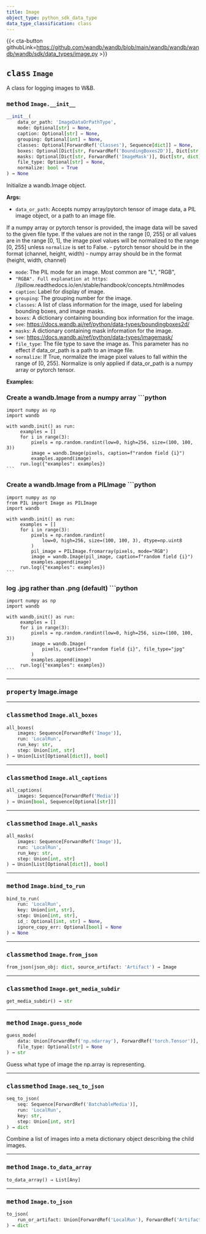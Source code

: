 ```yaml
---
title: Image
object_type: python_sdk_data_type
data_type_classification: class
---
```


{{< cta-button githubLink=https://github.com/wandb/wandb/blob/main/wandb/wandb/wandb/wandb/sdk/data_types/image.py >}}




## <kbd>class</kbd> `Image`
A class for logging images to W&B. 

### <kbd>method</kbd> `Image.__init__`

```python
__init__(
    data_or_path: 'ImageDataOrPathType',
    mode: Optional[str] = None,
    caption: Optional[str] = None,
    grouping: Optional[int] = None,
    classes: Optional[ForwardRef('Classes'), Sequence[dict]] = None,
    boxes: Optional[Dict[str, ForwardRef('BoundingBoxes2D')], Dict[str, dict]] = None,
    masks: Optional[Dict[str, ForwardRef('ImageMask')], Dict[str, dict]] = None,
    file_type: Optional[str] = None,
    normalize: bool = True
) → None
```

Initialize a wandb.Image object. 



**Args:**
 
 - `data_or_path`:  Accepts numpy array/pytorch tensor of image data,  a PIL image object, or a path to an image file. 

 If a numpy array or pytorch tensor is provided,  the image data will be saved to the given file type.  If the values are not in the range [0, 255] or all values are in the range [0, 1],  the image pixel values will be normalized to the range [0, 255]  unless `normalize` is set to False. 
        - pytorch tensor should be in the format (channel, height, width) 
        - numpy array should be in the format (height, width, channel) 
 - `mode`:  The PIL mode for an image. Most common are "L", "RGB", 
 - `"RGBA". Full explanation at https`: //pillow.readthedocs.io/en/stable/handbook/concepts.html#modes 
 - `caption`:  Label for display of image. 
 - `grouping`:  The grouping number for the image. 
 - `classes`:  A list of class information for the image,  used for labeling bounding boxes, and image masks. 
 - `boxes`:  A dictionary containing bounding box information for the image. 
 - `see`:  https://docs.wandb.ai/ref/python/data-types/boundingboxes2d/ 
 - `masks`:  A dictionary containing mask information for the image. 
 - `see`:  https://docs.wandb.ai/ref/python/data-types/imagemask/ 
 - `file_type`:  The file type to save the image as.  This parameter has no effect if data_or_path is a path to an image file. 
 - `normalize`:  If True, normalize the image pixel values to fall within the range of [0, 255].  Normalize is only applied if data_or_path is a numpy array or pytorch tensor. 



**Examples:**
 ### Create a wandb.Image from a numpy array ```python
    import numpy as np
    import wandb

    with wandb.init() as run:
         examples = []
         for i in range(3):
             pixels = np.random.randint(low=0, high=256, size=(100, 100, 3))
             image = wandb.Image(pixels, caption=f"random field {i}")
             examples.append(image)
         run.log({"examples": examples})
    ``` 

### Create a wandb.Image from a PILImage ```python
    import numpy as np
    from PIL import Image as PILImage
    import wandb

    with wandb.init() as run:
         examples = []
         for i in range(3):
             pixels = np.random.randint(
                 low=0, high=256, size=(100, 100, 3), dtype=np.uint8
             )
             pil_image = PILImage.fromarray(pixels, mode="RGB")
             image = wandb.Image(pil_image, caption=f"random field {i}")
             examples.append(image)
         run.log({"examples": examples})
    ``` 

### log .jpg rather than .png (default) ```python
    import numpy as np
    import wandb

    with wandb.init() as run:
         examples = []
         for i in range(3):
             pixels = np.random.randint(low=0, high=256, size=(100, 100, 3))
             image = wandb.Image(
                 pixels, caption=f"random field {i}", file_type="jpg"
             )
             examples.append(image)
         run.log({"examples": examples})
    ``` 


---

### <kbd>property</kbd> Image.image







---

### <kbd>classmethod</kbd> `Image.all_boxes`

```python
all_boxes(
    images: Sequence[ForwardRef('Image')],
    run: 'LocalRun',
    run_key: str,
    step: Union[int, str]
) → Union[List[Optional[dict]], bool]
```





---

### <kbd>classmethod</kbd> `Image.all_captions`

```python
all_captions(
    images: Sequence[ForwardRef('Media')]
) → Union[bool, Sequence[Optional[str]]]
```





---

### <kbd>classmethod</kbd> `Image.all_masks`

```python
all_masks(
    images: Sequence[ForwardRef('Image')],
    run: 'LocalRun',
    run_key: str,
    step: Union[int, str]
) → Union[List[Optional[dict]], bool]
```





---

### <kbd>method</kbd> `Image.bind_to_run`

```python
bind_to_run(
    run: 'LocalRun',
    key: Union[int, str],
    step: Union[int, str],
    id_: Optional[int, str] = None,
    ignore_copy_err: Optional[bool] = None
) → None
```





---

### <kbd>classmethod</kbd> `Image.from_json`

```python
from_json(json_obj: dict, source_artifact: 'Artifact') → Image
```





---

### <kbd>classmethod</kbd> `Image.get_media_subdir`

```python
get_media_subdir() → str
```





---

### <kbd>method</kbd> `Image.guess_mode`

```python
guess_mode(
    data: Union[ForwardRef('np.ndarray'), ForwardRef('torch.Tensor')],
    file_type: Optional[str] = None
) → str
```

Guess what type of image the np.array is representing. 

---

### <kbd>classmethod</kbd> `Image.seq_to_json`

```python
seq_to_json(
    seq: Sequence[ForwardRef('BatchableMedia')],
    run: 'LocalRun',
    key: str,
    step: Union[int, str]
) → dict
```

Combine a list of images into a meta dictionary object describing the child images. 

---

### <kbd>method</kbd> `Image.to_data_array`

```python
to_data_array() → List[Any]
```





---

### <kbd>method</kbd> `Image.to_json`

```python
to_json(
    run_or_artifact: Union[ForwardRef('LocalRun'), ForwardRef('Artifact')]
) → dict
```





